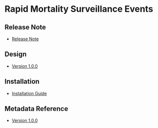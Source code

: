 # Rapid Mortality Surveillance Events

## Release Note

- [Release Note](#crvs-rmse-release-note)

## Design

- [Version 1.0.0](#crvs-rmse-design)

## Installation

- [Installation Guide](#crvs-rmse-installation)

## Metadata Reference

- [Version 1.0.0](https://packages.dhis2.org/en/CRVS_RMSE/1.0.0/DHIS2.36/CRVS_RMSE_COMPLETE_1.0.0_DHIS2.36.xlsx)

